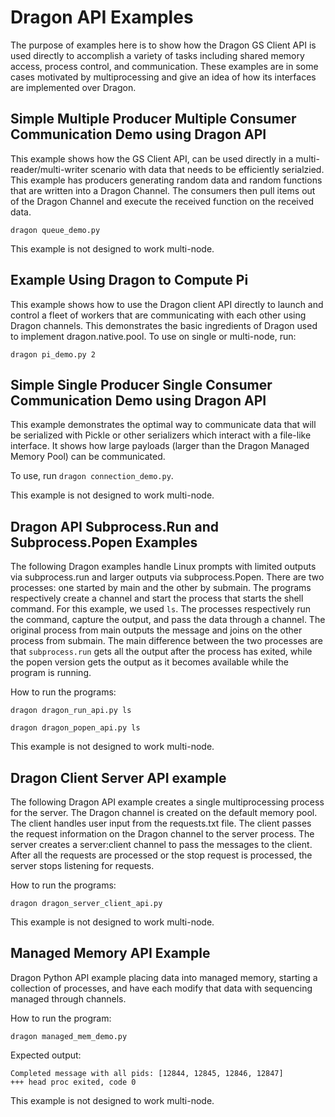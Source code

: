 # Dragon API Examples

The purpose of examples here is to show how the Dragon GS Client API is used directly to accomplish a variety of tasks
including shared memory access, process control, and communication.  These examples are in some cases motivated
by multiprocessing and give an idea of how its interfaces are implemented over Dragon.

## Simple Multiple Producer Multiple Consumer Communication Demo using Dragon API

This example shows how the GS Client API, can be used directly in a multi-reader/multi-writer scenario with
data that needs to be efficiently serialzied.  This example has producers generating random data and random
functions that are written into a Dragon Channel. The consumers then pull items out of the Dragon Channel and
execute the received function on the received data.

```
dragon queue_demo.py
```

This example is not designed to work multi-node.

## Example Using Dragon to Compute Pi

This example shows how to use the Dragon client API directly to launch and control a fleet of workers that are communicating with each other using Dragon channels.  This demonstrates the basic ingredients of Dragon used to implement dragon.native.pool.
To use on single or multi-node, run:

```
dragon pi_demo.py 2
```


## Simple Single Producer Single Consumer Communication Demo using Dragon API

This example demonstrates the optimal way to communicate data that will be serialized
with Pickle or other serializers which interact with a file-like interface. It shows
how large payloads (larger than the Dragon Managed Memory Pool) can be communicated.

To use, run `dragon connection_demo.py`.

This example is not designed to work multi-node.


## Dragon API Subprocess.Run and Subprocess.Popen Examples

The following Dragon examples handle Linux prompts with limited outputs via subprocess.run and larger outputs via subprocess.Popen. There are two processes: one started by main and the other by submain.
The programs respectively create a channel and start the process that starts the shell command. For this example, we used `ls`. The processes respectively run the command, capture the output, and pass the data through a channel. The original process from main outputs the message and joins on the other process from submain. The main difference between the two processes are that `subprocess.run` gets all the output after the process has exited, while the popen version gets the output as it becomes available while the program is running.

How to run the programs:

`dragon dragon_run_api.py ls`

`dragon dragon_popen_api.py ls`

This example is not designed to work multi-node.

## Dragon Client Server API example

The following Dragon API example creates a single multiprocessing process for the server. The Dragon channel is created on the default memory pool. The client handles user input from the requests.txt file. The client passes the request information on the Dragon channel to the server process. The server creates a server:client channel to pass the messages to the client. After all the requests are processed or the stop request is processed, the server stops listening for requests.

How to run the programs:

`dragon dragon_server_client_api.py`

This example is not designed to work multi-node.

## Managed Memory API Example

Dragon Python API example placing data into managed memory, starting a collection of processes, and have each modify that data with sequencing managed through channels.

How to run the program:

`dragon managed_mem_demo.py`

Expected output:

```
Completed message with all pids: [12844, 12845, 12846, 12847]
+++ head proc exited, code 0
```

This example is not designed to work multi-node.
